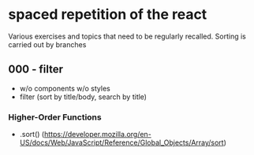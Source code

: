 # spaced repetition of the react

Various exercises and topics that need to be regularly recalled.
Sorting is carried out by branches

## 000 - filter
- w/o components w/o styles
- filter (sort by title/body, search by title)


### Higher-Order Functions
- .sort() (https://developer.mozilla.org/en-US/docs/Web/JavaScript/Reference/Global_Objects/Array/sort)